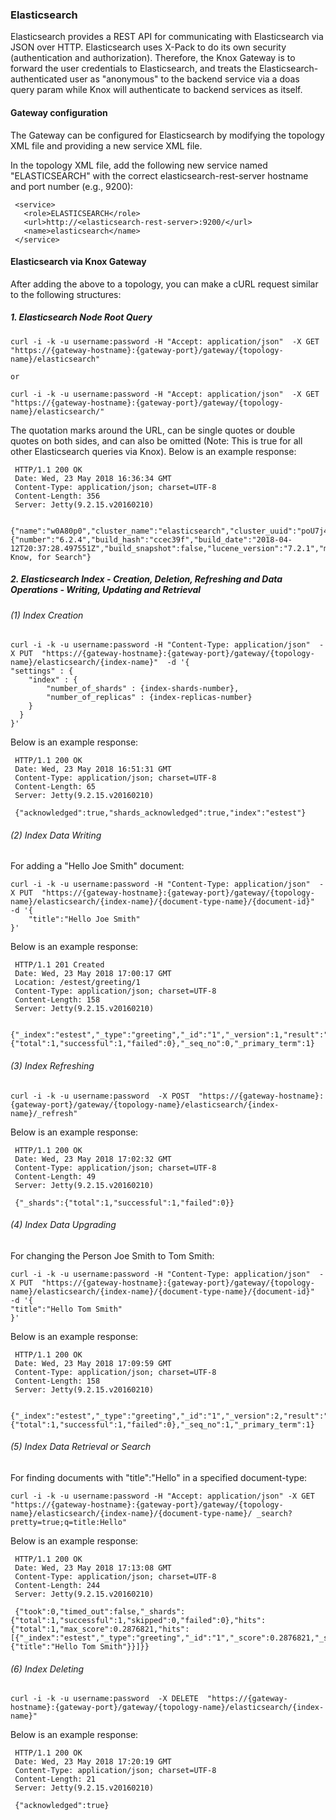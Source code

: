 <!--
   Licensed to the Apache Software Foundation (ASF) under one or more
   contributor license agreements.  See the NOTICE file distributed with
   this work for additional information regarding copyright ownership.
   The ASF licenses this file to You under the Apache License, Version 2.0
   (the "License"); you may not use this file except in compliance with
   the License.  You may obtain a copy of the License at

       https://www.apache.org/licenses/LICENSE-2.0

   Unless required by applicable law or agreed to in writing, software
   distributed under the License is distributed on an "AS IS" BASIS,
   WITHOUT WARRANTIES OR CONDITIONS OF ANY KIND, either express or implied.
   See the License for the specific language governing permissions and
   limitations under the License.
-->
<!---
   Licensed to the Apache Software Foundation (ASF) under one or more
   contributor license agreements.  See the NOTICE file distributed with
   this work for additional information regarding copyright ownership.
   The ASF licenses this file to You under the Apache License, Version 2.0
   (the "License"); you may not use this file except in compliance with
   the License.  You may obtain a copy of the License at

       https://www.apache.org/licenses/LICENSE-2.0

   Unless required by applicable law or agreed to in writing, software
   distributed under the License is distributed on an "AS IS" BASIS,
   WITHOUT WARRANTIES OR CONDITIONS OF ANY KIND, either express or implied.
   See the License for the specific language governing permissions and
   limitations under the License.
--->

### Elasticsearch ###

Elasticsearch provides a REST API for communicating with Elasticsearch via JSON over HTTP. Elasticsearch uses X-Pack to do its own security (authentication and authorization). Therefore, the Knox Gateway is to forward the user credentials to Elasticsearch, and treats the Elasticsearch-authenticated user as "anonymous" to the backend service via a doas query param while Knox will authenticate to backend services as itself.

#### Gateway configuration ####

The Gateway can be configured for Elasticsearch by modifying the topology XML file and providing a new service XML file.

In the topology XML file, add the following new service named "ELASTICSEARCH" with the correct elasticsearch-rest-server hostname and port number (e.g., 9200):

     <service>
       <role>ELASTICSEARCH</role>
       <url>http://<elasticsearch-rest-server>:9200/</url>
       <name>elasticsearch</name>
     </service>

#### Elasticsearch via Knox Gateway ####

After adding the above to a topology, you can make a cURL request similar to the following structures:

##### 1.  Elasticsearch Node Root Query #####

    curl -i -k -u username:password -H "Accept: application/json"  -X GET  "https://{gateway-hostname}:{gateway-port}/gateway/{topology-name}/elasticsearch"

    or

    curl -i -k -u username:password -H "Accept: application/json"  -X GET  "https://{gateway-hostname}:{gateway-port}/gateway/{topology-name}/elasticsearch/"

The quotation marks around the URL, can be single quotes or double quotes on both sides, and can also be omitted (Note: This is true for all other Elasticsearch queries via Knox). Below is an example response:

     HTTP/1.1 200 OK
     Date: Wed, 23 May 2018 16:36:34 GMT
     Content-Type: application/json; charset=UTF-8
     Content-Length: 356
     Server: Jetty(9.2.15.v20160210)
     
     {"name":"w0A80p0","cluster_name":"elasticsearch","cluster_uuid":"poU7j48pSpu5qQONr64HLQ","version":{"number":"6.2.4","build_hash":"ccec39f","build_date":"2018-04-12T20:37:28.497551Z","build_snapshot":false,"lucene_version":"7.2.1","minimum_wire_compatibility_version":"5.6.0","minimum_index_compatibility_version":"5.0.0"},"tagline":"You Know, for Search"}
    
##### 2.  Elasticsearch Index - Creation, Deletion, Refreshing and Data Operations - Writing, Updating and Retrieval #####

###### (1) Index Creation ######

    curl -i -k -u username:password -H "Content-Type: application/json"  -X PUT  "https://{gateway-hostname}:{gateway-port}/gateway/{topology-name}/elasticsearch/{index-name}"  -d '{
    "settings" : {
        "index" : {
            "number_of_shards" : {index-shards-number},
            "number_of_replicas" : {index-replicas-number}
        }
      }
    }'

Below is an example response:

     HTTP/1.1 200 OK
     Date: Wed, 23 May 2018 16:51:31 GMT
     Content-Type: application/json; charset=UTF-8
     Content-Length: 65
     Server: Jetty(9.2.15.v20160210)
     
     {"acknowledged":true,"shards_acknowledged":true,"index":"estest"}

###### (2) Index Data Writing ######

For adding a "Hello Joe Smith" document:

    curl -i -k -u username:password -H "Content-Type: application/json"  -X PUT  "https://{gateway-hostname}:{gateway-port}/gateway/{topology-name}/elasticsearch/{index-name}/{document-type-name}/{document-id}"  -d '{
        "title":"Hello Joe Smith" 
    }'

Below is an example response:

     HTTP/1.1 201 Created
     Date: Wed, 23 May 2018 17:00:17 GMT
     Location: /estest/greeting/1
     Content-Type: application/json; charset=UTF-8
     Content-Length: 158
     Server: Jetty(9.2.15.v20160210)
     
     {"_index":"estest","_type":"greeting","_id":"1","_version":1,"result":"created","_shards":{"total":1,"successful":1,"failed":0},"_seq_no":0,"_primary_term":1}

###### (3) Index Refreshing ######

    curl -i -k -u username:password  -X POST  "https://{gateway-hostname}:{gateway-port}/gateway/{topology-name}/elasticsearch/{index-name}/_refresh" 

Below is an example response:

     HTTP/1.1 200 OK
     Date: Wed, 23 May 2018 17:02:32 GMT
     Content-Type: application/json; charset=UTF-8
     Content-Length: 49
     Server: Jetty(9.2.15.v20160210)
     
     {"_shards":{"total":1,"successful":1,"failed":0}}

###### (4) Index Data Upgrading ######

For changing the Person Joe Smith to Tom Smith:

    curl -i -k -u username:password -H "Content-Type: application/json"  -X PUT  "https://{gateway-hostname}:{gateway-port}/gateway/{topology-name}/elasticsearch/{index-name}/{document-type-name}/{document-id}"  -d '{ 
    "title":"Hello Tom Smith" 
    }'

Below is an example response:

     HTTP/1.1 200 OK
     Date: Wed, 23 May 2018 17:09:59 GMT
     Content-Type: application/json; charset=UTF-8
     Content-Length: 158
     Server: Jetty(9.2.15.v20160210)
     
     {"_index":"estest","_type":"greeting","_id":"1","_version":2,"result":"updated","_shards":{"total":1,"successful":1,"failed":0},"_seq_no":1,"_primary_term":1}

###### (5) Index Data Retrieval or Search ######

For finding documents with "title":"Hello" in a specified document-type:

    curl -i -k -u username:password -H "Accept: application/json" -X GET  "https://{gateway-hostname}:{gateway-port}/gateway/{topology-name}/elasticsearch/{index-name}/{document-type-name}/ _search?pretty=true;q=title:Hello"

Below is an example response:

     HTTP/1.1 200 OK
     Date: Wed, 23 May 2018 17:13:08 GMT
     Content-Type: application/json; charset=UTF-8
     Content-Length: 244
     Server: Jetty(9.2.15.v20160210)
     
     {"took":0,"timed_out":false,"_shards":{"total":1,"successful":1,"skipped":0,"failed":0},"hits":{"total":1,"max_score":0.2876821,"hits":[{"_index":"estest","_type":"greeting","_id":"1","_score":0.2876821,"_source":{"title":"Hello Tom Smith"}}]}}

###### (6) Index Deleting ######

    curl -i -k -u username:password  -X DELETE  "https://{gateway-hostname}:{gateway-port}/gateway/{topology-name}/elasticsearch/{index-name}"

Below is an example response:

     HTTP/1.1 200 OK
     Date: Wed, 23 May 2018 17:20:19 GMT
     Content-Type: application/json; charset=UTF-8
     Content-Length: 21
     Server: Jetty(9.2.15.v20160210)
     
     {"acknowledged":true}

